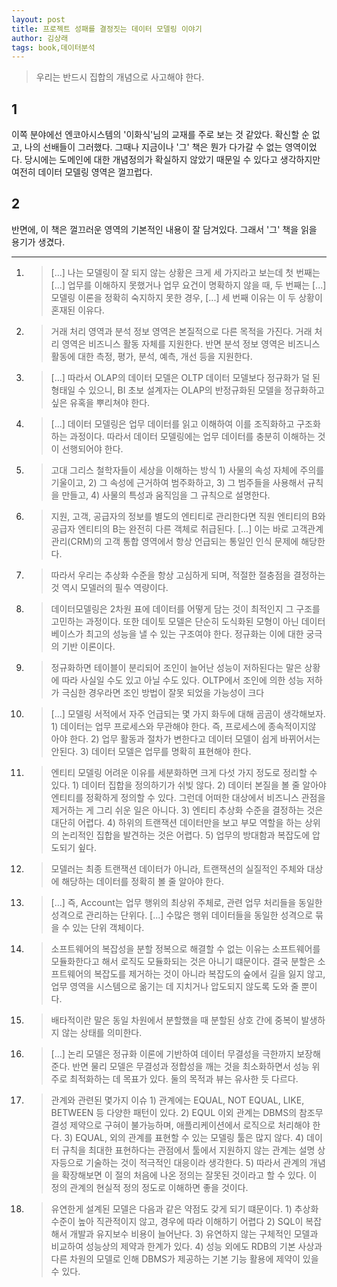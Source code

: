 ```yaml
---
layout: post
title: 프로젝트 성패를 결정짓는 데이터 모델링 이야기
author: 김상래
tags: book,데이터분석
---
```


> 우리는 반드시 집합의 개념으로 사고해야 한다.

## 1
이쪽 분야에선 엔코아시스템의 '이화식'님의 교재를 주로 보는 것 같았다. 확신할 순 없고, 나의 선배들이 그러했다. 그때나 지금이나 '그' 책은 뭔가 다가갈 수 없는 영역이었다. 당시에는 도메인에 대한 개념정의가 확실하지 않았기 때문일 수 있다고 생각하지만 여전히 데이터 모델링 영역은 껄끄럽다.

## 2
반면에, 이 책은 껄끄러운 영역의 기본적인 내용이 잘 담겨있다. 그래서 '그' 책을 읽을 용기가 생겼다.

----

1. > [...] 나는 모델링이 잘 되지 않는 상황은 크게 세 가지라고 보는데 첫 번째는 [...] 업무를 이해하지 못했거나 업무 요건이 명확하지 않을 때, 두 번째는 [...] 모델링 이론을 정확히 숙지하지 못한 경우, [...] 세 번째 이유는 이 두 상황이 혼재된 이유다.

2. > 거래 처리 영역과 분석 정보 영역은 본질적으로 다른 목적을 가진다. 거래 처리 영역은 비즈니스 활동 자체를 지원한다. 반면 분석 정보 영역은 비즈니스 활동에 대한 측정, 평가, 분석, 예측, 개선 등을 지원한다.

3. > [...] 따라서 OLAP의 데이터 모델은 OLTP 데이터 모델보다 정규화가 덜 된 형태일 수 있으니, BI 초보 설계자는 OLAP의 반정규화된 모델을 정규화하고 싶은 유혹을 뿌리쳐야 한다.

4. > [...] 데이터 모델링은 업무 데이터를 읽고 이해하여 이를 조직화하고 구조화하는 과정이다. 따라서 데이터 모델링에는 업무 데이터를 충분히 이해하는 것이 선행되어야 한다.

5. > 고대 그리스 철학자들이 세상을 이해하는 방식 1) 사물의 속성 자체에 주의를 기울이고, 2) 그 속성에 근거하여 범주화하고, 3) 그 범주들을 사용해서 규칙을 만들고, 4) 사물의 특성과 움직임을 그 규칙으로 설명한다.

6. > 지원, 고객, 공급자의 정보를 별도의 엔티티로 관리한다면 직원 엔티티의 B와 공급자 엔티티의 B는 완전히 다른 객체로 취급된다. [...] 이는 바로 고객관계관리(CRM)의 고객 통합 영역에서 항상 언급되는 통일인 인식 문제에 해당한다.

7. > 따라서 우리는 추상화 수준을 항상 고심하게 되며, 적절한 절충점을 결정하는 것 역시 모델러의 필수 역량이다.

8. > 데이터모델링은 2차원 표에 데이터를 어떻게 담는 것이 최적인지 그 구조를 고민하는 과정이다. 또한 데이토 모델은 단순히 도식화된 모형이 아닌 데이터베이스가 최고의 성능을 낼 수 있는 구조여야 한다. 정규화는 이에 대한 궁극의 기반 이론이다.

9. > 정규화하면 테이블이 분리되어 조인이 늘어난 성능이 저하된다는 말은 상황에 따라 사실일 수도 있고 아닐 수도 있다. OLTP에서 조인에 의한 성능 저하가 극심한 경우라면 조인 방법이 잘못 되었을 가능성이 크다

10. > [...] 모델링 서적에서 자주 언급되는 몇 가지 화두에 대해 곰곰이 생각해보자. 1) 데이터는 업무 프로세스와 무관해야 한다. 즉, 프로세스에 종속적이지않 아야 한다. 2) 업무 활동과 절차가 변한다고 데이터 모델이 쉽게 바뀌어서는 안된다.  3) 데이터 모델은 업무를 명확히 표현해야 한다.

11. > 엔티티 모델링 어려운 이유를 세분화하면 크게 다섯 가지 정도로 정리할 수 있다. 1) 데이터 집합을 정의하기가 쉬빚 않다. 2) 데이터 본질을 볼 줄 알아야 엔티티를 정확하게 정의할 수 있다. 그런데 어떠한 대상에서 비즈니스 관점을 제거하는 게 그리 쉬운 일은 아니다. 3) 엔티티 추상화 수준을 결정하는 것은 대단히 어렵다. 4) 하위의 트랜잭션 데이터만을 보고 부모 역할을 하는 상위의 논리적인 집합을 발견하는 것은 어렵다. 5) 업무의 방대함과 복잡도에 압도되기 슆다.

12. > 모델러는 최종 트랜잭션 데이터가 아니라, 트랜잭션의 실질적인 주체와 대상에 해당하는 데이터를 정확히 볼 줄 알아야 한다. 

13. > [...] 즉, Account는 업무 행위의 최상위 주체로, 관련 업무 처리들을 동일한 성격으로 관리하는 단위다. [...] 수많은 행위 데이터들을 동일한 성격으로 묶을 수 있는 단위 객체이다.

14. > 소프트웨어의 복잡성을 분할 정복으로 해결할 수 없는 이유는 소프트웨어를 모듈화한다고 해서 로직도 모듈화되는 것은 아니기 떄문이다. 결국 분할은 소프트웨어의 복잡도를 제거하는 것이 아니라 복잡도의 숲에서 길을 잃지 않고, 업무 영역을 시스템으로 옮기는 데 지치거나 압도되지 않도록 도와 줄 뿐이다.

15. > 배타적이란 말은 동일 차원에서 분할했을 때 분할된 상호 간에 중복이 발생하지 않는 상태를 의미한다.

16. > [...] 논리 모델은 정규화 이론에 기반하여 데이터 무결성을 극한까지 보장해준다. 반면 물리 모델은 무결성과 정합성을 깨는 것을 최소화하면서 성능 위주로 최적화하는 데 목표가 있다. 둘의 목적과 뷰는 유사한 듯 다르다.

17. > 관계와 관련된 몇가지 이슈 1) 관계에는 EQUAL, NOT EQUAL, LIKE, BETWEEN 등 다양한 패턴이 있다. 2) EQUL 이외 관계는 DBMS의 참조무결성 제약으로 구혀이 불가능하며, 애플리케이션에서 로직으로 처리해야 한다. 3) EQUAL, 외의 관계를 표현할 수 있는 모델링 툴은 많지 않다. 4) 데이터 규칙을 최대한 표현하다는 관점에서 툴에서 지원하지 않는 관계는 설명 상자등으로 기술하는 것이 적극적인 대응이라 생각한다. 5) 따라서 관계의 개념을 확장해보면 이 절의 처음에 나온 정의는 잘못된 것이라고 할 수 있다. 이 정의 관계의 현실적 정의 정도로 이해하면 좋을 것이다.

18. > 유연한게 설계된 모델은 다음과 같은 약점도 갖게 되기 떄문이다. 1) 추상화 수준이 높아 직관적이지 않고, 경우에 따라 이해하기 어렵다 2) SQL이 복잡해서 개발과 유지보수 비용이 늘어난다. 3) 유연하지 않는 구체적인 모델과 비교하여 성능상의 제약과 한계가 있다. 4) 성능 외에도 RDB의 기본 사상과 다른 차원의 모델로 인해 DBMS가 제공하는 기본 기능 활용에 제약이 있을 수 있다.



